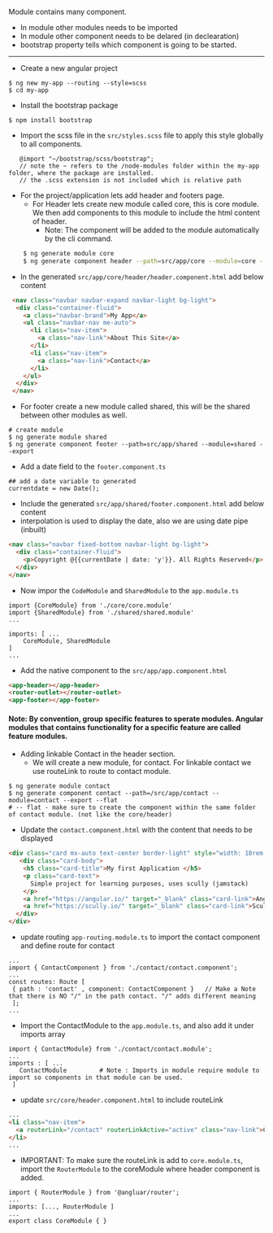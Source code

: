 Module contains many component.
  - In module other modules needs to be imported
  - In module other component needs to be delared (in declearation)
  - bootstrap property tells which component is going to be started.

--------------

- Create a new angular project 
```
$ ng new my-app --routing --style=scss 
$ cd my-app
```
- Install the bootstrap package
```
$ npm install bootstrap
```
 - Import the scss file in the `src/styles.scss` file to apply this style globally to all components.
```
   @import "~/bootstrap/scss/bootstrap";
   // note the ~ refers to the /node-modules folder within the my-app folder, where the package are installed.
   // the .scss extension is not included which is relative path
```
- For the project/application lets add header and footers page.
    - For Header lets create new module called core, this is core module. We then add components to this module to include the html content of header.
      - Note: The component will be added to the module automatically by the cli command.
```sh
    $ ng generate module core
    $ ng generate component header --path=src/app/core --module=core --export 
```
   - In the generated `src/app/core/header/header.component.html` add below content
```html 
 <nav class="navbar navbar-expand navbar-light bg-light">
  <div class="container-fluid">
    <a class="navbar-brand">My App</a>
    <ul class="navbar-nav me-auto">
      <li class="nav-item">
        <a class="nav-link">About This Site</a>
      </li>
      <li class="nav-item">
        <a class="nav-link">Contact</a>
      </li>
    </ul>
  </div>
 </nav>
 ```
   - For footer create a new module called shared, this will be the shared between other modules as well.
```
# create module
$ ng generate module shared
$ ng generate component footer --path=src/app/shared --module=shared --export 
```
   - Add a date field to the `footer.component.ts`
```
## add a date variable to generated
currentdate = new Date();
```
  - Include the generated `src/app/shared/footer.component.html` add below content
  - interpolation is used to display the date, also we are using date pipe (inbuilt)
 ```html
<nav class="navbar fixed-bottom navbar-light bg-light">
  <div class="container-fluid">
    <p>Copyright @{{currentDate | date: 'y'}}. All Rights Reserved</p>
  </div>
</nav>
```

- Now impor the `CodeModule` and `SharedModule` to the `app.module.ts`
```
import {CoreModule} from './core/core.module'
import {SharedModule} from './shared/shared.module'
...

imports: [ ...
    CoreModule, SharedModule
]
...
```
- Add the native component to the `src/app/app.component.html` 

```html
<app-header></app-header>
<router-outlet></router-outlet>
<app-footer></app-footer>
```
#### Note: By convention, group specific features to sperate modules. Angular modules that contains functionality for a specific feature are called feature modules.

- Adding linkable Contact in the header section.
   - We will create a new module, for contact. For linkable contact we use routeLink to route to contact module.
```
$ ng generate module contact
$ ng generate component contact --path=/src/app/contact --module=contact --export --flat
# -- flat - make sure to create the component within the same folder of contact module. (not like the core/header)
```
  - Update the `contact.component.html` with the content that needs to be displayed
```html
<div class="card mx-auto text-center border-light" style="width: 18rem;">
   <div class="card-body">
    <h5 class="card-title">My first Application </h5>
    <p class="card-text">
      Simple project for learning purposes, uses scully (jamstack)
    </p>
    <a href="https://angular.io/" target="_blank" class="card-link">Angular</a>
    <a href="https://scully.io/" target="_blank" class="card-link">Scully</a>
  </div>
</div>
```
   - update routing `app-routing.module.ts` to import the contact component and define route for contact
```
...
import { ContactComponent } from './contact/contact.component';
...
const routes: Route [
 { path : 'contact' , component: ContactComponent }   // Make a Note that there is NO "/" in the path contact. "/" adds different meaning
 ];
...
```
   - Import the ContactModule to the `app.module.ts`, and also add it under imports array
```
import { ContactModule} from './contact/contact.module';
...
imports : [ ...
   ContactModule         # Note : Imports in module require module to import so components in that module can be used.
 ]
```
   - update `src/core/header.component.html` to include routeLink
```html
...
<li class="nav-item">
  <a routerLink="/contact" routerLinkActive="active" class="nav-link">Contact</a>
</li>
...
```
 - IMPORTANT: To make sure the routeLink is add to `core.module.ts`, import the `RouterModule` to the coreModule where header component is added.
```
import { RouterModule } from '@angluar/router';
...
imports: [..., RouterModule ]
...
export class CoreModule { }
```
